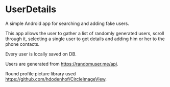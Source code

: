 # UserDetails
A simple Android app for searching and adding fake users.

This app allows the user to gather a list of randomly generated users, scroll through it, selecting a single user to get details and adding him or her to the phone contacts.

Every user is locally saved on DB.

Users are generated from https://randomuser.me/api.

Round profile picture library used https://github.com/hdodenhof/CircleImageView.
